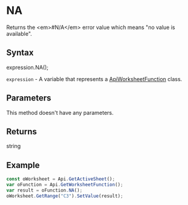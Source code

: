 # NA

Returns the &lt;em&gt;#N/A&lt;/em&gt; error value which means "no value is available".

## Syntax

expression.NA();

`expression` - A variable that represents a [ApiWorksheetFunction](../ApiWorksheetFunction.md) class.

## Parameters

This method doesn't have any parameters.

## Returns

string

## Example



```javascript
const oWorksheet = Api.GetActiveSheet(); 
var oFunction = Api.GetWorksheetFunction();
var result = oFunction.NA();
oWorksheet.GetRange("C3").SetValue(result);

```
